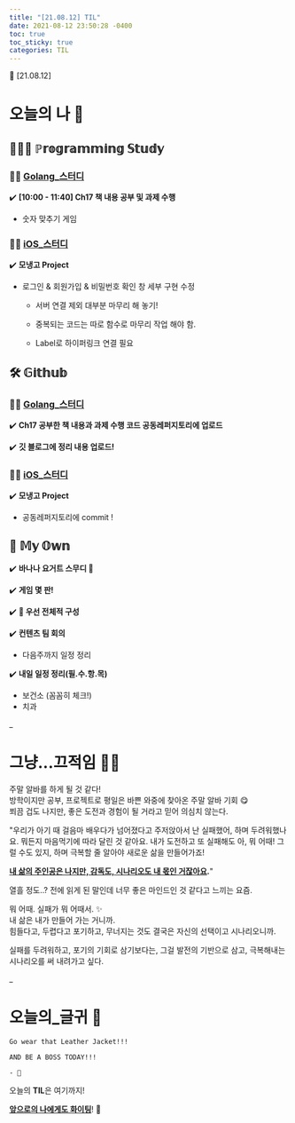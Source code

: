 ```yaml
---
title: "[21.08.12] TIL"
date: 2021-08-12 23:50:28 -0400
toc: true
toc_sticky: true
categories: TIL
---
```


📝 [21.08.12]

# 오늘의 나 💭

## 👩🏻‍💻 ℙ𝕣𝕠𝕘𝕣𝕒𝕞𝕞𝕚𝕟𝕘 𝕊𝕥𝕦𝕕𝕪    

### ☝🏻 <u>Golang_스터디</u>

✔️ **[10:00 - 11:40] Ch17 책 내용 공부 및 과제 수행**

- 숫자 맞추기 게임 

### ☝🏻 <u>iOS_스터디</u>

✔️ **모냉고 Project**

- 로그인 & 회원가입 & 비밀번호 확인 창 세부 구현 수정     

	* 서버 연결 제외 대부분 마무리 해 놓기! 

	*  중복되는 코드는 따로 함수로 마무리 작업 해야 함.     

	*  Label로 하이퍼링크 연결 필요


## 🛠️ 𝔾𝕚𝕥𝕙𝕦𝕓  	

### ☝🏻 <u>Golang_스터디</u>

✔️ **Ch17 공부한 책 내용과 과제 수행 코드 공동레퍼지토리에 업로드**     

✔️ **깃 블로그에 정리 내용 업로드!** 

### ☝🏻 <u>iOS_스터디</u>

✔️ **모냉고 Project**     

- 공동레퍼지토리에 commit !



## 🌝 𝕄𝕪 𝕆𝕨𝕟   

✔️ **바나나 요거트 스무디 🍌** 

✔️ **게임 몇 판!**             

✔️ **🤫 우선 전체적 구성**       

✔️ **컨텐츠 팀 회의**     

- 다음주까지 일정 정리

✔️ **내일 일정 정리(필.수.항.목)**     

- 보건소 (꼼꼼히 체크!)
- 치과

_
  
# 그냥...끄적임 ✍🏻

주말 알바를 하게 될 것 같다!       
방학이지만 공부, 프로젝트로 평일은 바쁜 와중에 찾아온 주말 알바 기회 😋      
쬐끔 겁도 나지만, 좋은 도전과 경험이 될 거라고 믿어 의심치 않는다.       

<div class="notice--primary" markdown="1"> 
"우리가 아기 때 걸음마 배우다가 넘어졌다고 주저앉아서 난 실패했어, 하며 두려워했나요.       
뭐든지 마음먹기에 따라 달린 것 같아요.     
내가 도전하고 또 실패해도 아, 뭐 어때! 그럴 수도 있지, 하며 극복할 줄 알아야 새로운 삶을 만들어가죠!     

<strong><u>내 삶의 주인공은 나지만, 감독도, 시나리오도 내 몫인 거잖아요</u>.</strong>"     
</div>

열흘 정도..? 전에 읽게 된 말인데 너무 좋은 마인드인 것 같다고 느끼는 요즘.         

뭐 어때. 실패가 뭐 어때서. ✨    
내 삶은 내가 만들어 가는 거니까.      
힘들다고, 두렵다고 포기하고, 무너지는 것도 결국은 자신의 선택이고 시나리오니까.          

실패를 두려워하고, 포기의 기회로 삼기보다는, 그걸 발전의 기반으로 삼고, 극복해내는 시나리오를 써 내려가고 싶다.       

_

# 오늘의_글귀 📄

	Go wear that Leather Jacket!!!
	
	AND BE A BOSS TODAY!!!
	
	- 🙌


<div class="notice--primary" markdown="1">
오늘의 <strong>TIL</strong>은 여기까지!     
      
<strong><u>앞으로의 나에게도 화이팅</u></strong>! 🌸 
</div>
